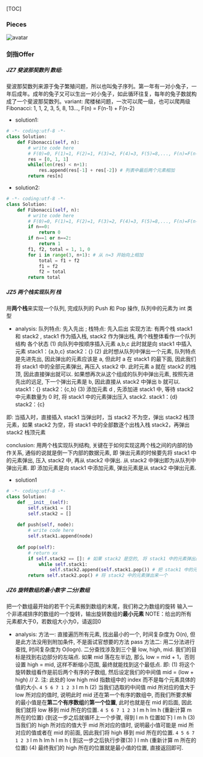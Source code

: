 [TOC]

### Pieces
![avatar](/Img/1.png)

### 剑指Offer

#####  JZ7 斐波那契数列 数组:
斐波那契数列来源于兔子繁殖问题，所以也叫兔子序列。第一年有一对小兔子，一年后成年。成年的兔子又可以生出一对小兔子，如此循环往复，每年的兔子数就构成了一个斐波那契数列。variant: 爬楼梯问题，一次可以爬一级，也可以爬两级 
Fibonacci: 1, 1, 2, 3, 5, 8, 13..., F(n) = F(n-1) + F(n-2)
+ solution1:
```python
# -*- coding:utf-8 -*-
class Solution:
    def Fibonacci(self, n):
        # write code here
        # F(0)=0, F(1)=1, F(2)=1, F(3)=2, F(4)=3, F(5)=8,..., F(n)=F(n-1)+F(n-2)
        res = [0, 1, 1]
        while(len(res) < n+1):
            res.append(res[-1] + res[-2]) # 列表中最后两个元素相加
        return res[n]
```
+ solution2:
```python
# -*- coding:utf-8 -*-
class Solution:
    def Fibonacci(self, n):
        # write code here
        # F(0)=0, F(1)=1, F(2)=1, F(3)=2, F(4)=3, F(5)=8,..., F(n)=F(n-1)+F(n-2)
        if n==0:
            return 0
        if n==1 or n==2:
            return 1
        f1, f2, total = 1, 1, 0
        for i in range(3, n+1): # 从 n=3 开始向上相加 
            total = f1 + f2
            f1 = f2
            f2 = total
        return total
```

##### JZ5 两个栈实现队列 栈
用**两个栈**来实现一个队列, 完成队列的 Push 和 Pop 操作, 队列中的元素为 int 类型
+ analysis:
队列特点: 先入先出 ; 栈特点: 先入后出
实现方法: 有两个栈 stack1 和 stack2 , stack1 作为插入栈, stack2 作为弹出栈, 两个栈整体看作一个队列结构
各个状态
(1) 向队列中按顺序插入元素 a,b,c 此时就是向 stack1 中插入元素
    stack1：{a,b,c}
    stack2：{}
(2) 此时想从队列中弹出一个元素, 队列特点是先进先出, 因此弹出的元素应该是 a, 但此时 a 在 stack1 的最下面, 因此我们将 stack1 中的全部元素弹出, 再压入 stack2 中. 此时元素 a 就在 stack2 的栈顶, 因此直接弹出就可以. 如果想再次从这个组成的队列中弹出元素, 按照先进先出的远足, 下一个弹出元素是 b, 因此直接从 stack2 中弹出 b 就可以.
    stack1：{}
    stack2：{c,b}
(3) 添加元素 d , 先添加进 stack1 中, 等待 stack2 中元素数量为 0 时, 将 stack1 中的元素弹出压入 stack2.
    stack1：{d}
    stack2：{c}

即: 
当插入时，直接插入 stack1
当弹出时，当 stack2 不为空，弹出 stack2 栈顶元素，如果 stack2 为空，将 stack1 中的全部数逐个出栈入栈 stack2，再弹出 stack2 栈顶元素

conclusion: 用两个栈实现队列结构, 关键在于如何实现这两个栈之间的内部的协作关系, 通俗的说就是倒一下内部的数据元素, 即 弹出元素的时候要先将 stack1 中的元素弹出, 压入 stack2 中, 再从 stack2 中弹出. 从 stack2 中弹出即为从队列中弹出元素. 即 添加元素是向 stack1 中添加元素, 弹出元素是从 stack2 中弹出元素. 

+ solution1
```python
# -*- coding:utf-8 -*-
class Solution:
    def __init__(self):
        self.stack1 = []
        self.stack2 = []
    
    def push(self, node):
        # write code here
        self.stack1.append(node)
        
    def pop(self):
        # return xx
        if self.stack2 == []: # 如果 stack2 是空的, 将 stack1 中的元素弹出压入 stack2 中
            while self.stack1:
                self.stack2.append(self.stack1.pop()) # 把 stack1 中的元素全都弹出压入 stack2
        return self.stack2.pop() # 将 stack2 中的元素弹出来一个 
```

##### JZ6 旋转数组的最小数字 二分/数组
把一个数组最开始的若干个元素搬到数组的末尾，我们称之为数组的旋转 
输入一个非递减排序的数组的一个旋转，输出旋转数组的**最小元素** 
NOTE：给出的所有元素都大于0，若数组大小为0，请返回0 
+ analysis: 
方法一: 直接遍历所有元素, 找出最小的一个, 时间复杂度为 O(n), 但是此方法没用到附加条件, 不是面试官想要的方法 pass
方法二: 用二分法进行查找, 时间复杂度为 O(logn). 二分查找涉及到三个量 low, high, mid. 我们的目标是找到右边部分的左端点. 如果 mid 落在左半边, 那么 low = mid + 1，否则设置 high = mid, 这样不断缩小范围, 最终就能找到这个最低点. 即: 
    (1) 将这个旋转数组看作是前后两个有序的子数组, 然后设定我们的中间值 mid = (low + high) // 2. 注: 此处的 low high mid 指数组中的 index 而不是每个元素具体的值的大小. 
    `4 5 6 7 1 2 3`
     l     m     h
    (2) 当我们选取的中间值 mid 所对应的值大于 low 所对应的值时, 说明此时 mid 还在第一个有序的数组中, 而我们所要求解的最小值是在**第二个有序数组**的**第一个位置**, 此时也就是在 mid 的后面, 因此我们就将 low 移到 mid 所在的位置.
    `4 5 6 7 1 2 3`
     l     m     h
          lm     h (重新计算 m 所在的位置) (到这一步之后就循环上一个步骤, 得到 l m h 位置如下)
           l m   h
    (3) 当我们的 high 所对应的值大于 mid 所对应的值时, 说明最小值可能是 mid 所对应的值或者在 mid 的前面, 因此我们将 high 移到 mid 所在的位置.
    `4 5 6 7 1 2 3`
     l     m     h
          lm     h 
           l m   h ( 到这一步之后执行步骤(3) )
           l mh (重新计算 m 所在的位置)
    (4) 最终我们的 high 所在的位置就是最小值的位置, 直接返回即可.


```python

```
```python

```
```python

```
```python

```
```python

```
```python

```
```python

```
```python

```
```python

```
```python

```
```python

```
